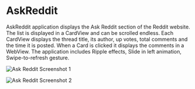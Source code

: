 # AskReddit
AskReddit application displays the Ask Reddit section of the Reddit website. The list is displayed in a CardView and can be scrolled endless. Each CardView displays the thread title, its author, up votes, total comments and the time it is posted. When a Card is clicked it displays the comments in a WebView. The application includes Ripple effects, Slide in left animation, Swipe-to-refresh gesture.

![Ask Reddit Screenshot 1](https://raw.github.com/gSrikar/AskReddit/master/screenshots/AskReddit-Screenshot_2016-02-03.jpeg)

![Ask Reddit Screenshot 2](https://raw.github.com/gSrikar/AskReddit/master/screenshots/AskReddit-Screenshot_2016-02-03%20(2).jpeg)
